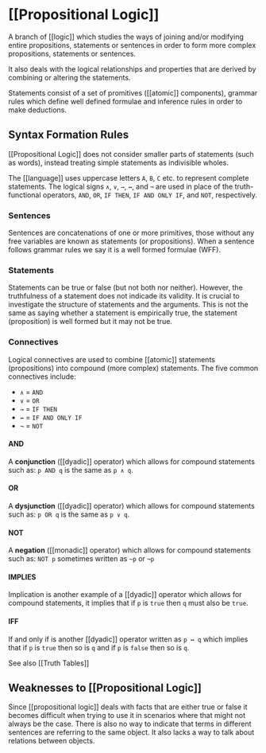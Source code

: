 # [[Propositional Logic]]

A branch of [[logic]] which studies the ways of joining and/or modifying entire propositions, statements or sentences in order to form more complex propositions, statements or sentences.

It also deals with the logical relationships and properties that are derived by combining or altering the statements.

Statements consist of a set of promitives ([[atomic]] components), grammar rules which define well defined formulae and inference rules in order to make deductions.

## Syntax Formation Rules

[[Propositional Logic]] does not consider smaller parts of statements (such as words), instead treating simple statements as indivisible wholes.

The [[language]] uses uppercase letters `A`, `B`, `C` etc. to represent complete statements. The logical signs `∧`, `∨`, `→`, `↔`, and `¬` are used in place of the truth-functional operators, `AND`, `OR`, `IF THEN`, `IF AND ONLY IF`, and `NOT`, respectively.

### Sentences

Sentences are concatenations of one or more primitives, those without any free variables are known as statements (or propositions). When a sentence follows grammar rules we say it is a well formed formulae (WFF).

### Statements

Statements can be true or false (but not both nor neither). However, the truthfulness of a statement does not indicade its validity. It is crucial to investigate the structure of statements and the arguments.
This is not the same as saying whether a statement is empirically true, the statement (proposition) is well formed but it may not be true.

### Connectives

Logical connectives are used to combine [[atomic]] statements (propositions) into compound (more complex) statements. The five common connectives include:

- `∧` = `AND`
- `∨` = `OR`
- `→` = `IF THEN`
- `↔` = `IF AND ONLY IF`
- `¬` = `NOT`

#### AND

A **conjunction** ([[dyadic]] operator) which allows for compound statements such as: `p AND q` is the same as `p ∧ q`.

#### OR

A **dysjunction** ([[dyadic]] operator) which allows for compound statements such as: `p OR q` is the same as `p ∨ q`.

#### NOT

A **negation** ([[monadic]] operator) which allows for compound statements such as: `NOT p` sometimes written as `~p` or `¬p`

#### IMPLIES

Implication is another example of a [[dyadic]] operator which allows for compound statements, it implies that if `p` is `true` then `q` must also be `true`.

#### IFF

If and only if is another [[dyadic]] operator written as `p ↔ q` which implies that if `p` is `true` then so is `q` and if `p` is `false` then so is `q`.

See also [[Truth Tables]]

## Weaknesses to [[Propositional Logic]]

Since [[propositional logic]] deals with facts that are either true or false it becomes difficult when trying to use it in scenarios where that might not always be the case.
There is also no way to indicate that terms in different sentences are referring to the same object. It also lacks a way to talk about relations between objects.
